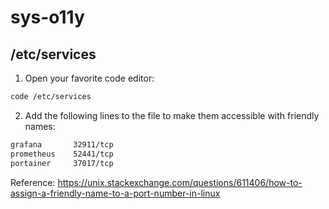 # sys-o11y

## /etc/services

1. Open your favorite code editor:
```bash
code /etc/services
```

2. Add the following lines to the file to make them accessible with friendly names:
```txt
grafana       32911/tcp
prometheus    52441/tcp
portainer     37017/tcp
```

Reference: https://unix.stackexchange.com/questions/611406/how-to-assign-a-friendly-name-to-a-port-number-in-linux
